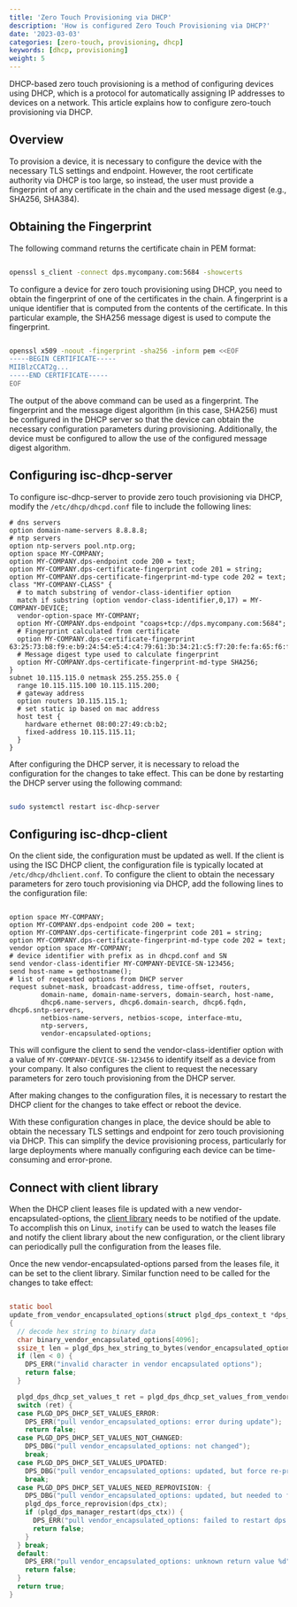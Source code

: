 ```yaml
---
title: 'Zero Touch Provisioning via DHCP'
description: 'How is configured Zero Touch Provisioning via DHCP?'
date: '2023-03-03'
categories: [zero-touch, provisioning, dhcp]
keywords: [dhcp, provisioning]
weight: 5
---
```


DHCP-based zero touch provisioning is a method of configuring devices using DHCP, which is a protocol for automatically assigning IP addresses to devices on a network. This article explains how to configure zero-touch provisioning via DHCP.

## Overview

To provision a device, it is necessary to configure the device with the necessary TLS settings and endpoint. However, the root certificate authority via DHCP is too large, so instead, the user must provide a fingerprint of any certificate in the chain and the used message digest (e.g., SHA256, SHA384).

## Obtaining the Fingerprint

The following command returns the certificate chain in PEM format:

```bash

openssl s_client -connect dps.mycompany.com:5684 -showcerts

```

To configure a device for zero touch provisioning using DHCP, you need to obtain the fingerprint of one of the certificates in the chain. A fingerprint is a unique identifier that is computed from the contents of the certificate. In this particular example, the SHA256 message digest is used to compute the fingerprint.

```bash

openssl x509 -noout -fingerprint -sha256 -inform pem <<EOF
-----BEGIN CERTIFICATE-----
MIIBlzCCAT2g...
-----END CERTIFICATE-----
EOF

```

The output of the above command can be used as a fingerprint. The fingerprint and the message digest algorithm (in this case, SHA256) must be configured in the DHCP server so that the device can obtain the necessary configuration parameters during provisioning. Additionally, the device must be configured to allow the use of the configured message digest algorithm.

## Configuring isc-dhcp-server

To configure isc-dhcp-server to provide zero touch provisioning via DHCP, modify the `/etc/dhcp/dhcpd.conf` file to include the following lines:

```text
# dns servers
option domain-name-servers 8.8.8.8;
# ntp servers
option ntp-servers pool.ntp.org;
option space MY-COMPANY;
option MY-COMPANY.dps-endpoint code 200 = text;
option MY-COMPANY.dps-certificate-fingerprint code 201 = string;
option MY-COMPANY.dps-certificate-fingerprint-md-type code 202 = text;
class "MY-COMPANY-CLASS" {
  # to match substring of vendor-class-identifier option
  match if substring (option vendor-class-identifier,0,17) = MY-COMPANY-DEVICE;
  vendor-option-space MY-COMPANY;
  option MY-COMPANY.dps-endpoint "coaps+tcp://dps.mycompany.com:5684";
  # Fingerprint calculated from certificate
  option MY-COMPANY.dps-certificate-fingerprint 63:25:73:b8:f9:e:b9:24:54:e5:4:c4:79:61:3b:34:21:c5:f7:20:fe:fa:65:f6:f:51:6c:1e:72:5c:ec:73;
  # Message digest type used to calculate fingerprint
  option MY-COMPANY.dps-certificate-fingerprint-md-type SHA256;
}
subnet 10.115.115.0 netmask 255.255.255.0 {
  range 10.115.115.100 10.115.115.200;
  # gateway address
  option routers 10.115.115.1;
  # set static ip based on mac address
  host test {
    hardware ethernet 08:00:27:49:cb:b2;
    fixed-address 10.115.115.11;
  }
}
```

After configuring the DHCP server, it is necessary to reload the configuration for the changes to take effect. This can be done by restarting the DHCP server using the following command:

```bash

sudo systemctl restart isc-dhcp-server

```

## Configuring isc-dhcp-client

On the client side, the configuration must be updated as well. If the client is using the ISC DHCP client, the configuration file is typically located at `/etc/dhcp/dhclient.conf`. To configure the client to obtain the necessary parameters for zero touch provisioning via DHCP, add the following lines to the configuration file:

```text

option space MY-COMPANY;
option MY-COMPANY.dps-endpoint code 200 = text;
option MY-COMPANY.dps-certificate-fingerprint code 201 = string;
option MY-COMPANY.dps-certificate-fingerprint-md-type code 202 = text;
vendor option space MY-COMPANY;
# device identifier with prefix as in dhcpd.conf and SN
send vendor-class-identifier MY-COMPANY-DEVICE-SN-123456;
send host-name = gethostname();
# list of requested options from DHCP server
request subnet-mask, broadcast-address, time-offset, routers,
        domain-name, domain-name-servers, domain-search, host-name,
        dhcp6.name-servers, dhcp6.domain-search, dhcp6.fqdn, dhcp6.sntp-servers,
        netbios-name-servers, netbios-scope, interface-mtu,
        ntp-servers,
        vendor-encapsulated-options;

```

This will configure the client to send the vendor-class-identifier option with a value of `MY-COMPANY-DEVICE-SN-123456` to identify itself as a device from your company. It also configures the client to request the necessary parameters for zero touch provisioning from the DHCP server.

After making changes to the configuration files, it is necessary to restart the DHCP client for the changes to take effect or reboot the device.

With these configuration changes in place, the device should be able to obtain the necessary TLS settings and endpoint for zero touch provisioning via DHCP. This can simplify the device provisioning process, particularly for large deployments where manually configuring each device can be time-consuming and error-prone.

## Connect with client library

When the DHCP client leases file is updated with a new vendor-encapsulated-options, the [client library](../client-library) needs to be notified of the update. To accomplish this on Linux, `inotify` can be used to watch the leases file and notify the client library about the new configuration, or the client library can periodically pull the configuration from the leases file.

Once the new vendor-encapsulated-options parsed from the leases file, it can be set to the client library.
Similar function need to be called for the changes to take effect:

```c

static bool
update_from_vendor_encapsulated_options(struct plgd_dps_context_t *dps_ctx, const char *vendor_encapsulated_options)
{
  // decode hex string to binary data
  char binary_vendor_encapsulated_options[4096];
  ssize_t len = plgd_dps_hex_string_to_bytes(vendor_encapsulated_options, strlen(vendor_encapsulated_options), binary_vendor_encapsulated_options, sizeof(binary_vendor_encapsulated_options));
  if (len < 0) {
    DPS_ERR("invalid character in vendor encapsulated options");
    return false;
  }

  plgd_dps_dhcp_set_values_t ret = plgd_dps_dhcp_set_values_from_vendor_encapsulated_options(dps_ctx, d.value, d.size);
  switch (ret) {
  case PLGD_DPS_DHCP_SET_VALUES_ERROR:
    DPS_ERR("pull vendor_encapsulated_options: error during update");
    return false;
  case PLGD_DPS_DHCP_SET_VALUES_NOT_CHANGED:
    DPS_DBG("pull vendor_encapsulated_options: not changed");
    break;
  case PLGD_DPS_DHCP_SET_VALUES_UPDATED:
    DPS_DBG("pull vendor_encapsulated_options: updated, but force re-provision is not needed");
    break;
  case PLGD_DPS_DHCP_SET_VALUES_NEED_REPROVISION: {
    DPS_DBG("pull vendor_encapsulated_options: updated, but needed to force re-provision and restart dps manager");
    plgd_dps_force_reprovision(dps_ctx);
    if (plgd_dps_manager_restart(dps_ctx)) {
      DPS_ERR("pull vendor_encapsulated_options: failed to restart dps manager");
      return false;
    }
  } break;
  default:
    DPS_ERR("pull vendor_encapsulated_options: unknown return value %d", ret);
    return false;
  }
  return true;
}

```
